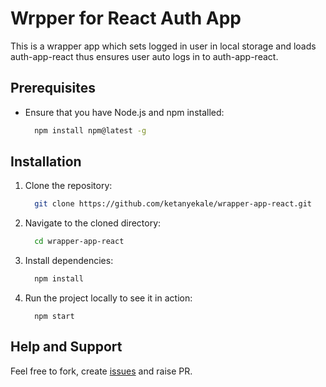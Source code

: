# Wrpper for React Auth App

This is a wrapper app which sets logged in user in local storage and loads auth-app-react thus ensures user auto logs in to auth-app-react.

## Prerequisites

- Ensure that you have Node.js and npm installed:

  ```sh
    npm install npm@latest -g
  ```

## Installation

1. Clone the repository:

   ```sh
     git clone https://github.com/ketanyekale/wrapper-app-react.git
   ```

2. Navigate to the cloned directory:
   ```sh
     cd wrapper-app-react
   ```
3. Install dependencies:
   ```sh
     npm install
   ```
4. Run the project locally to see it in action:
   ```
     npm start
   ```

## Help and Support

Feel free to fork, create [issues](https://github.com/ketanyekale/wrapper-app-react/issues) and raise PR.

